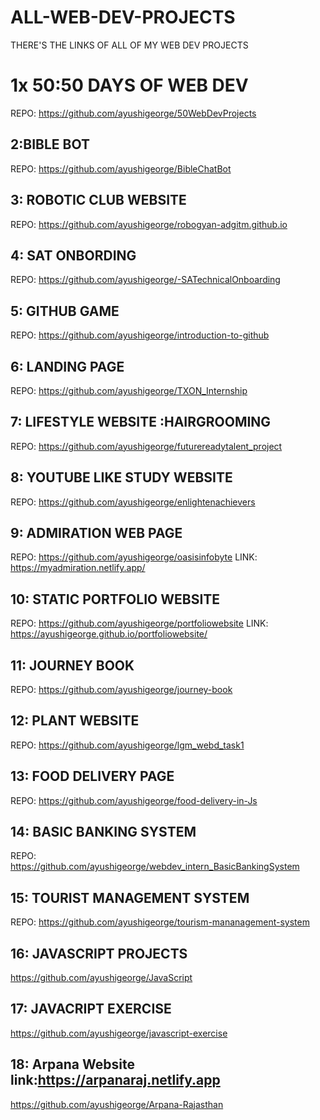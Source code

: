 # ALL-WEB-DEV-PROJECTS
THERE'S THE LINKS OF ALL OF MY WEB DEV PROJECTS

# 1x 50:50 DAYS OF WEB DEV
REPO: https://github.com/ayushigeorge/50WebDevProjects
## 2:BIBLE BOT
REPO: https://github.com/ayushigeorge/BibleChatBot
## 3: ROBOTIC CLUB WEBSITE
REPO: https://github.com/ayushigeorge/robogyan-adgitm.github.io
## 4: SAT ONBORDING
REPO: https://github.com/ayushigeorge/-SATechnicalOnboarding
## 5: GITHUB GAME
REPO: https://github.com/ayushigeorge/introduction-to-github
## 6: LANDING PAGE
REPO: https://github.com/ayushigeorge/TXON_Internship
## 7: LIFESTYLE WEBSITE :HAIRGROOMING
REPO: https://github.com/ayushigeorge/futurereadytalent_project
## 8: YOUTUBE LIKE STUDY WEBSITE
REPO: https://github.com/ayushigeorge/enlightenachievers
## 9: ADMIRATION WEB PAGE
REPO: https://github.com/ayushigeorge/oasisinfobyte
LINK: https://myadmiration.netlify.app/
## 10: STATIC PORTFOLIO WEBSITE
REPO: https://github.com/ayushigeorge/portfoliowebsite
LINK: https://ayushigeorge.github.io/portfoliowebsite/
## 11: JOURNEY BOOK
REPO: https://github.com/ayushigeorge/journey-book
## 12: PLANT WEBSITE
REPO: https://github.com/ayushigeorge/lgm_webd_task1
## 13: FOOD DELIVERY PAGE
REPO: https://github.com/ayushigeorge/food-delivery-in-Js
## 14: BASIC BANKING SYSTEM
REPO: https://github.com/ayushigeorge/webdev_intern_BasicBankingSystem
## 15: TOURIST MANAGEMENT SYSTEM
REPO: https://github.com/ayushigeorge/tourism-mananagement-system
## 16: JAVASCRIPT PROJECTS
https://github.com/ayushigeorge/JavaScript
## 17: JAVACRIPT EXERCISE
https://github.com/ayushigeorge/javascript-exercise
## 18: Arpana Website link:https://arpanaraj.netlify.app
https://github.com/ayushigeorge/Arpana-Rajasthan
